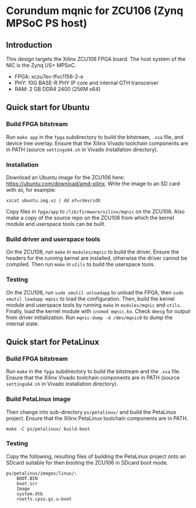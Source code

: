 # Corundum mqnic for ZCU106 (Zynq MPSoC PS host)

## Introduction

This design targets the Xilinx ZCU106 FPGA board. The host system of the NIC is
the Zynq US+ MPSoC.

* FPGA: xczu7ev-ffvc1156-2-e
* PHY: 10G BASE-R PHY IP core and internal GTH transceiver
* RAM: 2 GB DDR4 2400 (256M x64)

## Quick start for Ubuntu

### Build FPGA bitstream

Run `make app` in the `fpga` subdirectory to build the bitstream, `.xsa` file, and device tree overlay.  Ensure that the Xilinx Vivado toolchain components are in PATH (source `settings64.sh` in Vivado installation directory).

### Installation

Download an Ubuntu image for the ZCU106 here: https://ubuntu.com/download/amd-xilinx.  Write the image to an SD card with `dd`, for example:

	xzcat ubuntu.img.xz | dd of=/dev/sdX

Copy files in `fpga/app` to `/lib/firmware/xilinx/mqnic` on the ZCU106.  Also make a copy of the source repo on the ZCU106 from which the kernel module and userspace tools can be built.

### Build driver and userspace tools

On the ZCU106, run `make` in `modules/mqnic` to build the driver.  Ensure the headers for the running kernel are installed, otherwise the driver cannot be compiled.  Then run `make` in `utils` to build the userspace tools.

### Testing

On the ZCU106, run `sudo xmutil unloadapp` to unload the FPGA, then `sudo xmutil loadapp mqnic` to load the configuration.  Then, build the kernel module and userspace tools by running `make` in `modules/mqnic` and `utils`.  Finally, load the kernel module with `insmod mqnic.ko`.  Check `dmesg` for output from driver initialization.  Run `mqnic-dump -d /dev/mqnic0` to dump the internal state.

## Quick start for PetaLinux

### Build FPGA bitstream

Run `make` in the `fpga` subdirectory to build the bitstream and the `.xsa`
file.  Ensure that the Xilinx Vivado toolchain components are in PATH (source `settings64.sh` in Vivado installation directory).

### Build PetaLinux image

Then change into sub-directory `ps/petalinux/` and build the PetaLinux project.  Ensure that the Xilinx PetaLinux toolchain components are in PATH.

	make -C ps/petalinux/ build-boot

### Testing

Copy the following, resulting files of building the PetaLinux project onto an SDcard suitable for then booting the ZCU106 in SDcard boot mode.

	ps/petalinux/images/linux/:
		BOOT.BIN
		boot.scr
		Image
		system.dtb
		rootfs.cpio.gz.u-boot
